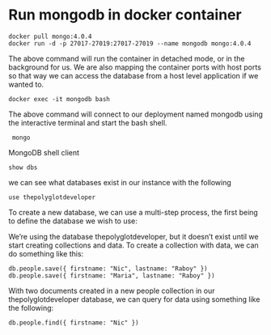 # Run mongodb in docker container
    docker pull mongo:4.0.4
    docker run -d -p 27017-27019:27017-27019 --name mongodb mongo:4.0.4
The above command will run the container in detached mode, or in the background for us. We are also mapping the container ports with host ports so that way we can access the database from a host level application if we wanted to.
    
    docker exec -it mongodb bash
The above command will connect to our deployment named mongodb using the interactive terminal and start the bash shell.
     
     mongo
MongoDB shell client
    
    show dbs
we can see what databases exist in our instance with the following
    
    use thepolyglotdeveloper
To create a new database, we can use a multi-step process, the first being to define the database we wish to use:

We’re using the database thepolyglotdeveloper, but it doesn’t exist until we start creating collections and data. To create a collection with data, we can do something like this:
    
    db.people.save({ firstname: "Nic", lastname: "Raboy" })
    db.people.save({ firstname: "Maria", lastname: "Raboy" })

With two documents created in a new people collection in our thepolyglotdeveloper database, we can query for data using something like the following:
    
    db.people.find({ firstname: "Nic" })
